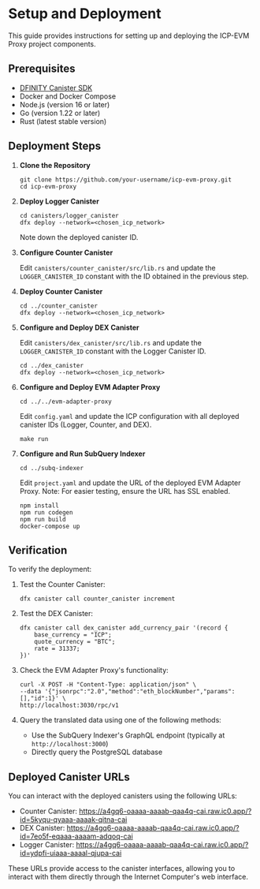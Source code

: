# Setup and Deployment

This guide provides instructions for setting up and deploying the ICP-EVM Proxy project components.

## Prerequisites

- [DFINITY Canister SDK](https://sdk.dfinity.org/)
- Docker and Docker Compose
- Node.js (version 16 or later)
- Go (version 1.22 or later)
- Rust (latest stable version)

## Deployment Steps

1. **Clone the Repository**

   ```shell
   git clone https://github.com/your-username/icp-evm-proxy.git
   cd icp-evm-proxy
   ```

2. **Deploy Logger Canister**

   ```shell
   cd canisters/logger_canister
   dfx deploy --network=<chosen_icp_network>
   ```

   Note down the deployed canister ID.

3. **Configure Counter Canister**

   Edit `canisters/counter_canister/src/lib.rs` and update the `LOGGER_CANISTER_ID` constant with the ID obtained in the previous step.

4. **Deploy Counter Canister**

   ```shell
   cd ../counter_canister
   dfx deploy --network=<chosen_icp_network>
   ```

5. **Configure and Deploy DEX Canister**

   Edit `canisters/dex_canister/src/lib.rs` and update the `LOGGER_CANISTER_ID` constant with the Logger Canister ID.

   ```shell
   cd ../dex_canister
   dfx deploy --network=<chosen_icp_network>
   ```

6. **Configure and Deploy EVM Adapter Proxy**

   ```shell
   cd ../../evm-adapter-proxy
   ```

   Edit `config.yaml` and update the ICP configuration with all deployed canister IDs (Logger, Counter, and DEX).

   ```shell
   make run
   ```

7. **Configure and Run SubQuery Indexer**

   ```shell
   cd ../subq-indexer
   ```

   Edit `project.yaml` and update the URL of the deployed EVM Adapter Proxy. Note: For easier testing, ensure the URL has SSL enabled.

   ```shell
   npm install
   npm run codegen
   npm run build
   docker-compose up
   ```

## Verification

To verify the deployment:

1. Test the Counter Canister:

   ```shell
   dfx canister call counter_canister increment
   ```

2. Test the DEX Canister:

   ```shell
   dfx canister call dex_canister add_currency_pair '(record {
       base_currency = "ICP";
       quote_currency = "BTC";
       rate = 31337;
   })'
   ```

3. Check the EVM Adapter Proxy's functionality:

   ```shell
   curl -X POST -H "Content-Type: application/json" \
   --data '{"jsonrpc":"2.0","method":"eth_blockNumber","params":[],"id":1}' \
   http://localhost:3030/rpc/v1
   ```

4. Query the translated data using one of the following methods:
   - Use the SubQuery Indexer's GraphQL endpoint (typically at `http://localhost:3000`)
   - Directly query the PostgreSQL database

## Deployed Canister URLs

You can interact with the deployed canisters using the following URLs:

- Counter Canister: <https://a4gq6-oaaaa-aaaab-qaa4q-cai.raw.ic0.app/?id=5kyqu-qyaaa-aaaak-qitna-cai>
- DEX Canister: <https://a4gq6-oaaaa-aaaab-qaa4q-cai.raw.ic0.app/?id=7eo5f-eqaaa-aaaam-adqoq-cai>
- Logger Canister: <https://a4gq6-oaaaa-aaaab-qaa4q-cai.raw.ic0.app/?id=ydpfi-uiaaa-aaaal-qjupa-cai>

These URLs provide access to the canister interfaces, allowing you to interact with them directly through the Internet Computer's web interface.
